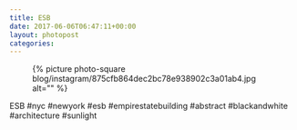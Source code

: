 ```yaml
---
title: ESB
date: 2017-06-06T06:47:11+00:00
layout: photopost
categories:
---
```


<figure class="photo photo--square">
  {% picture photo-square blog/instagram/875cfb864dec2bc78e938902c3a01ab4.jpg alt="" %}
</figure>

ESB
#nyc #newyork #esb #empirestatebuilding #abstract #blackandwhite #architecture #sunlight
